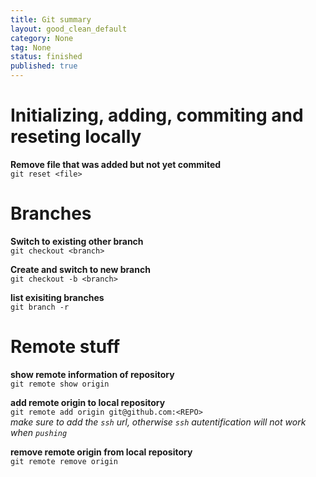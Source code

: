 ```yaml
---
title: Git summary
layout: good_clean_default
category: None
tag: None
status: finished
published: true
---
```


# Initializing, adding, commiting and reseting locally

**Remove file that was added but not yet commited** \
`git reset <file>`

# Branches

**Switch to existing other branch**\
`git checkout <branch>`

**Create and switch to new branch**\
`git checkout -b <branch>`


**list exisiting branches**\
`git branch -r`



# Remote stuff

**show remote information of repository**\
`git remote show origin`

**add remote origin to local repository**\
`git remote add origin git@github.com:<REPO>` \
*make sure to add the `ssh` url, otherwise `ssh` autentification will not work when `pushing`*

**remove remote origin from local repository** \
`git remote remove origin`

